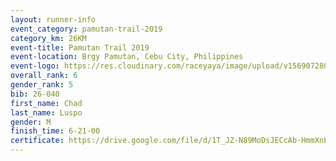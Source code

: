 ```yaml
---
layout: runner-info 
event_category: pamutan-trail-2019 
category_km: 26KM 
event-title: Pamutan Trail 2019 
event-location: Brgy Pamutan, Cebu City, Philippines 
event-logo: https://res.cloudinary.com/raceyaya/image/upload/v1569072806/logo/pamutan-trail_d8abrj.jpg 
overall_rank: 6
gender_rank: 5
bib: 26-040
first_name: Chad
last_name: Luspo
gender: M
finish_time: 6-21-00
certificate: https://drive.google.com/file/d/1T_JZ-N89MoDsJECcAb-HmmXnEhZeKE0W/view?usp=sharing
---
```

